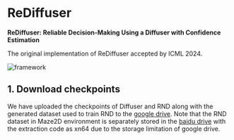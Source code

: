 # ReDiffuser
**ReDiffuser: Reliable Decision-Making Using a Diffuser with Confidence Estimation**

The original implementation of ReDiffuser accepted by ICML 2024.

![framework](https://github.com/he-nantian/ReDiffuser/blob/main/framework.png)

## 1. Download checkpoints

We have uploaded the checkpoints of Diffuser and RND along with the generated dataset used to train RND to the [google drive](https://drive.google.com/drive/folders/1AjXwI5XOYiyEoXqWiGozLztPjaqIlz7T?usp=sharing). Note that the RND dataset in Maze2D environment is separately stored in the [baidu drive](https://pan.baidu.com/s/1YOn9UH188UKzXrtQy9KKgw?pwd=xn64) with the extraction code as xn64 due to the storage limitation of google drive.

